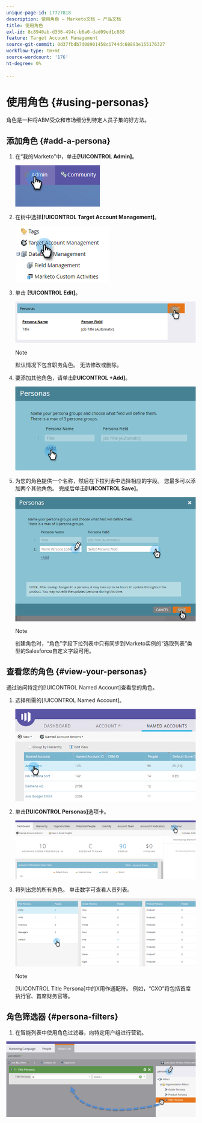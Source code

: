 ```yaml
---
unique-page-id: 17727818
description: 使用角色 — Marketo文档 — 产品文档
title: 使用角色
exl-id: 8c8940ab-d336-494c-b6a0-dad09ed1c888
feature: Target Account Management
source-git-commit: 0d37fbdb7d08901458c1744dc68893e155176327
workflow-type: tm+mt
source-wordcount: '176'
ht-degree: 0%

---
```


# 使用角色 {#using-personas}

角色是一种将ABM受众和市场细分到特定人员子集的好方法。

## 添加角色 {#add-a-persona}

1. 在“我的Marketo”中，单击&#x200B;**[!UICONTROL Admin]**。

   ![](assets/one.png)

1. 在树中选择&#x200B;**[!UICONTROL Target Account Management]**。

   ![](assets/using-personas-2.png)

1. 单击 **[!UICONTROL Edit]**。

   ![](assets/three.png)

   >[!NOTE]
   >
   >默认情况下包含职务角色。 无法修改或删除。

1. 要添加其他角色，请单击&#x200B;**[!UICONTROL +Add]**。

   ![](assets/four.png)

1. 为您的角色提供一个名称，然后在下拉列表中选择相应的字段。 您最多可以添加两个其他角色。 完成后单击&#x200B;**[!UICONTROL Save]**。

   ![](assets/five.png)

   >[!NOTE]
   >
   >创建角色时，“角色”字段下拉列表中只有同步到Marketo实例的“选取列表”类型的Salesforce自定义字段可用。

## 查看您的角色 {#view-your-personas}

通过访问特定的[!UICONTROL Named Account]查看您的角色。

1. 选择所需的[!UICONTROL Named Account]。

   ![](assets/one-a.png)

1. 单击&#x200B;**[!UICONTROL Personas]**&#x200B;选项卡。

   ![](assets/two-a.png)

1. 将列出您的所有角色。 单击数字可查看人员列表。

   ![](assets/three-a.png)

   >[!NOTE]
   >
   >[!UICONTROL Title Persona]中的X用作通配符。 例如，“CXO”将包括首席执行官、首席财务官等。

## 角色筛选器 {#persona-filters}

1. 在智能列表中使用角色过滤器，向特定用户组进行营销。

![](assets/one-b.png)

